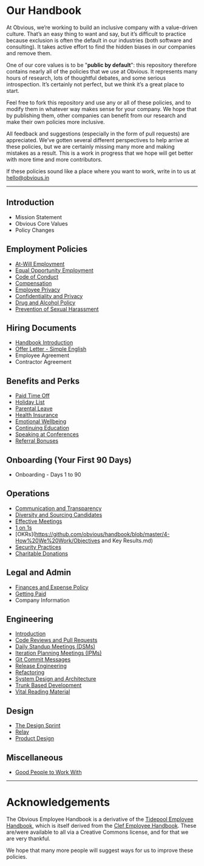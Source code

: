 # Our Handbook

At Obvious, we’re working to build an inclusive company with a value-driven culture. That’s an easy thing to want and say, but it’s difficult to practice because exclusion is often the default in our industries (both software and consulting). It takes active effort to find the hidden biases in our companies and remove them.

One of our core values is to be "**public by default**": this repository therefore contains nearly all of the policies that we use at Obvious. It represents many hours of research, lots of thoughtful debates, and some serious introspection. It’s certainly not perfect, but we think it’s a great place to start.

Feel free to fork this repository and use any or all of these policies, and to modify them in whatever way makes sense for your company. We hope that by publishing them, other companies can benefit from our research and make their own policies more inclusive.

All feedback and suggestions (especially in the form of pull requests) are appreciated. We’ve gotten several different perspectives to help arrive at these policies, but we are certainly missing many more and making mistakes as a result. This is a work in progress that we hope will get better with more time and more contributors.

If these policies sound like a place where you want to work, write in to us at [hello@obvious.in](mailto:hello@obvious.in)

***

## Introduction

* Mission Statement
* Obvious Core Values
* Policy Changes

## Employment Policies

* [At-Will Employment](https://github.com/obvious/handbook/blob/master/1-Employment%20Policies/At-Will%20Employment.md)
* [Equal Opportunity Employment](https://github.com/obvious/handbook/blob/master/1-Employment%20Policies/Equal%20Opportunity%20Employment.md)
* [Code of Conduct](https://github.com/obvious/handbook/blob/master/1-Employment%20Policies/Code%20of%20Conduct.md)
* [Compensation](https://github.com/obvious/handbook/blob/master/1-Employment%20Policies/Compensation.md)
* [Employee Privacy](https://github.com/obvious/handbook/blob/master/1-Employment%20Policies/Employee%20Privacy.md)
* [Confidentiality and Privacy](https://github.com/obvious/handbook/blob/master/1-Employment%20Policies/Confidentiality%20and%20Privacy.md)
* [Drug and Alcohol Policy](https://github.com/obvious/handbook/blob/master/1-Employment%20Policies/Drug%20and%20Alcohol%20Policy.md)
* [Prevention of Sexual Harassment](https://github.com/obvious/handbook/blob/master/1-Employment%20Policies/Prevention%20of%20Sexual%20Harassment.md)

## Hiring Documents

* [Handbook Introduction](https://github.com/obvious/handbook/blob/master/2-Hiring%20Documents/Handbook%20Introduction.md)
* [Offer Letter - Simple English](https://github.com/obvious/handbook/blob/master/2-Hiring%20Documents/Offer%20Letter%20-%20Simple%20English.md)
* Employee Agreement
* Contractor Agreement

## Benefits and Perks

* [Paid Time Off](https://github.com/obvious/handbook/blob/master/3-Benefits%20and%20Perks/Paid%20Time%20Off.md)
* [Holiday List](https://github.com/obvious/handbook/blob/master/3-Benefits%20and%20Perks/Holiday%20List.md)
* [Parental Leave](https://github.com/obvious/handbook/blob/master/3-Benefits%20and%20Perks/Parental%20Leave.md)
* [Health Insurance](https://github.com/obvious/handbook/blob/master/3-Benefits%20and%20Perks/Health%20Insurance%20and%20Other%20Benefits.md)
* [Emotional Wellbeing](https://github.com/obvious/handbook/blob/master/3-Benefits%20and%20Perks/Emotional%20Wellbeing.md)
* [Continuing Education](https://github.com/obvious/handbook/blob/master/3-Benefits%20and%20Perks/Continuing%20Education.md)
* [Speaking at Conferences](https://github.com/obvious/handbook/blob/master/3-Benefits%20and%20Perks/Speaking%20at%20Conferences.md)
* [Referral Bonuses](https://github.com/obvious/handbook/blob/master/3-Benefits%20and%20Perks/Referral%20Bonuses.md)

## Onboarding (Your First 90 Days)

* Onboarding - Days 1 to 90

## Operations

* [Communication and Transparency](https://github.com/obvious/handbook/blob/master/4-How%20We%20Work/Communication%20and%20Transparency.md)
* [Diversity and Sourcing Candidates](https://github.com/obvious/handbook/blob/master/4-How%20We%20Work/Diversity%20and%20Sourcing%20Candidates.md)
* [Effective Meetings](https://github.com/obvious/handbook/blob/master/4-How%20We%20Work/Effective%20Meetings.md)
* [1 on 1s](https://github.com/obvious/handbook/blob/master/4-How%20We%20Work/One-on-Ones.md)
* [OKRs](https://github.com/obvious/handbook/blob/master/4-How%20We%20Work/Objectives and Key Results.md)
* [Security Practices](https://github.com/obvious/handbook/blob/master/4-How%20We%20Work/Security%20practices.md)
* [Charitable Donations](https://github.com/obvious/handbook/blob/master/4-How%20We%20Work/Charitable%20Donations.md)

## Legal and Admin

* [Finances and Expense Policy](https://github.com/obvious/handbook/blob/master/5-Legal%20and%20Admin/Finances.md)
* [Getting Paid](https://github.com/obvious/handbook/blob/master/5-Legal%20and%20Admin/Getting%20Paid%20by%20Obvious.md)
* Company Information

## Engineering

* [Introduction](https://github.com/obvious/handbook/tree/master/6-Engineering)
* [Code Reviews and Pull Requests](https://github.com/obvious/handbook/blob/master/6-Engineering/Code%20reviews%20and%20pull%20requests.md)
* [Daily Standup Meetings (DSMs)](https://github.com/obvious/handbook/blob/master/6-Engineering/Daily%20standup%20meetings.md)
* [Iteration Planning Meetings (IPMs)](https://github.com/obvious/handbook/blob/master/6-Engineering/Iteration%20planning%20meetings.md)
* [Git Commit Messages](https://github.com/obvious/handbook/blob/master/6-Engineering/Git%20commit%20messages.md)
* [Release Engineering](https://github.com/obvious/handbook/blob/master/6-Engineering/Release%20engineering.md)
* [Refactoring](https://github.com/obvious/handbook/blob/master/6-Engineering/Refactoring.md)
* [System Design and Architecture](https://github.com/obvious/handbook/blob/master/6-Engineering/System%20design%20and%20architecture.md)
* [Trunk Based Development](https://github.com/obvious/handbook/blob/master/6-Engineering/Trunk%20based%20development.md)
* [Vital Reading Material](https://github.com/obvious/handbook/blob/master/6-Engineering/Vital%20reading%20material.md)

## Design

* [The Design Sprint](https://obvious.in/playbook/sprint/before-the-sprint/)
* [Relay](https://obvious.in/playbook/relay/days-1-2-align/)
* [Product Design](https://obvious.in/playbook/product-design/alignment/)

## Miscellaneous

* [Good People to Work With](https://github.com/obvious/handbook/blob/master/7-Miscellaneous/Good%20People%20to%20Work%20With.md)

***

# Acknowledgements

The Obvious Employee Handbook is a derivative of the [Tidepool Employee Handbook](https://github.com/tidepool-org/handbook/), which is itself derived from the [Clef Employee Handbook](https://github.com/clef/handbook/). These are/were available to all via a Creative Commons license, and for that we are very thankful.

We hope that many more people will suggest ways for us to improve these policies.